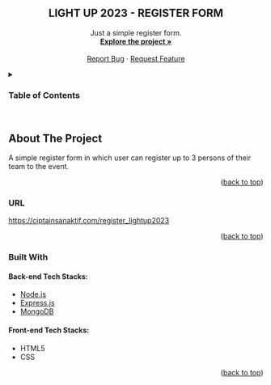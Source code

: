 <h2 align="center">LIGHT UP 2023 - REGISTER FORM</h2>

  <p align="center">
    Just a simple register form.
    <br />
    <a href="https://github.com/AnthonyGunardi/LightUp-2023-registerForm"><strong>Explore the project »</strong></a>
    <br />
    <br />
    <a href="https://github.com/AnthonyGunardi/LightUp-2023-registerForm/issues">Report Bug</a>
    ·
    <a href="https://github.com/AnthonyGunardi/LightUp-2023-registerForm/issues">Request Feature</a>
  </p>
</div>



<!-- TABLE OF CONTENTS -->
<details>
  <summary><h3>Table of Contents</h3></summary>
  <ol>
    <li>
      <a href="#about-the-project">About The Project</a>
      <ul>
        <li><a href="#built-with">Built With</a></li>
      </ul>
    </li>
  </ol>
</details>
<br>


## About The Project
A simple register form in which user can register up to 3 persons of their team to the event.

<p align="right">(<a href="#top">back to top</a>)</p>


### URL

https://ciptainsanaktif.com/register_lightup2023

<p align="right">(<a href="#top">back to top</a>)</p>


### Built With

#### Back-end Tech Stacks:
* [Node.js](https://nodejs.org)
* [Express.js](https://expressjs.com)
* [MongoDB](https://www.mongodb.com)

#### Front-end Tech Stacks:
* HTML5
* CSS


<p align="right">(<a href="#top">back to top</a>)</p>
